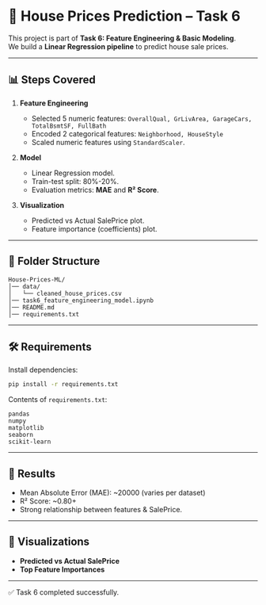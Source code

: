 # 🏡 House Prices Prediction – Task 6

This project is part of **Task 6: Feature Engineering & Basic Modeling**.  
We build a **Linear Regression pipeline** to predict house sale prices.

---

## 📊 Steps Covered
1. **Feature Engineering**
   - Selected 5 numeric features: `OverallQual, GrLivArea, GarageCars, TotalBsmtSF, FullBath`
   - Encoded 2 categorical features: `Neighborhood, HouseStyle`
   - Scaled numeric features using `StandardScaler`.

2. **Model**
   - Linear Regression model.
   - Train-test split: 80%-20%.
   - Evaluation metrics: **MAE** and **R² Score**.

3. **Visualization**
   - Predicted vs Actual SalePrice plot.
   - Feature importance (coefficients) plot.

---

## 📂 Folder Structure
```
House-Prices-ML/
│── data/
│   └── cleaned_house_prices.csv
│── task6_feature_engineering_model.ipynb
│── README.md
│── requirements.txt
```

---

## 🛠 Requirements
Install dependencies:
```bash
pip install -r requirements.txt
```

Contents of `requirements.txt`:
```
pandas
numpy
matplotlib
seaborn
scikit-learn
```

---

## 🚀 Results
- Mean Absolute Error (MAE): ~20000 (varies per dataset)
- R² Score: ~0.80+
- Strong relationship between features & SalePrice.

---

## 📸 Visualizations
- **Predicted vs Actual SalePrice**
- **Top Feature Importances**

---

✅ Task 6 completed successfully.
